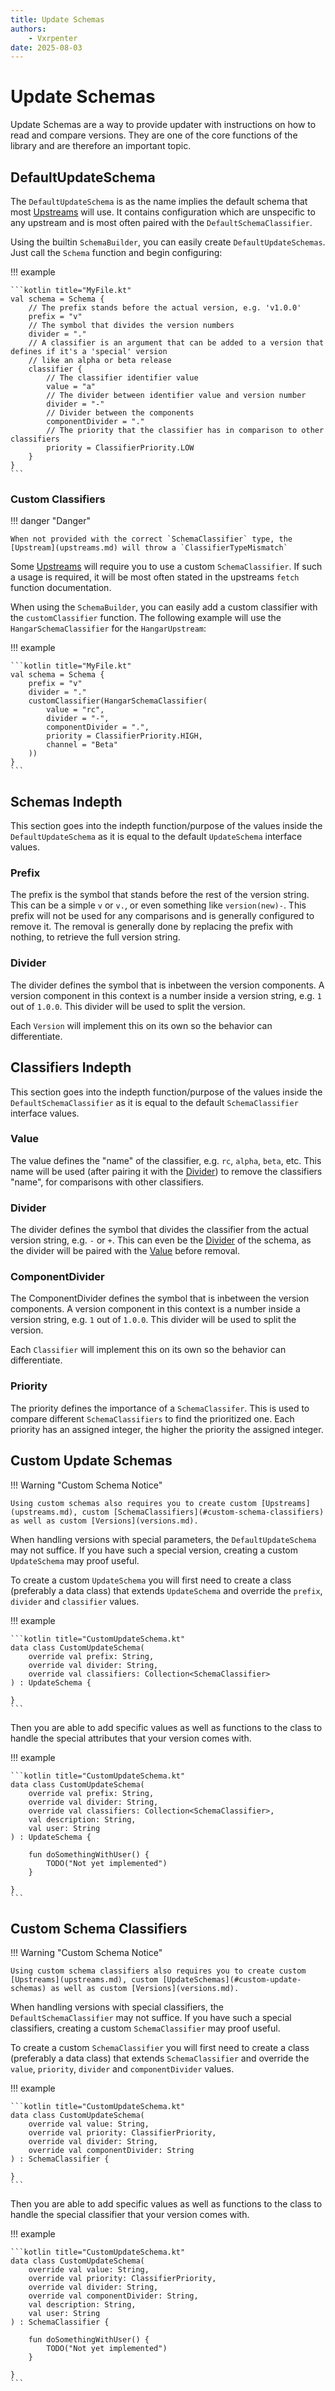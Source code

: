 ```yaml
---
title: Update Schemas
authors:
    - Vxrpenter
date: 2025-08-03
---
```


# Update Schemas

Update Schemas are a way to provide updater with instructions on how to read and compare versions. 
They are one of the core functions of the library and are therefore an important topic.

## DefaultUpdateSchema
The `DefaultUpdateSchema` is as the name implies the default schema that most [Upstreams](upstreams.md) will use.
It contains configuration which are unspecific to any upstream and is most often paired with the `DefaultSchemaClassifier`.

Using the builtin `SchemaBuilder`, you can easily create `DefaultUpdateSchemas`. Just call the `Schema` function and begin configuring:

!!! example

    ```kotlin title="MyFile.kt"
    val schema = Schema {
        // The prefix stands before the actual version, e.g. 'v1.0.0'
        prefix = "v"
        // The symbol that divides the version numbers
        divider = "."
        // A classifier is an argument that can be added to a version that defines if it's a 'special' version
        // like an alpha or beta release
        classifier {
            // The classifier identifier value
            value = "a"
            // The divider between identifier value and version number
            divider = "-"
            // Divider between the components
            componentDivider = "."
            // The priority that the classifier has in comparison to other classifiers
            priority = ClassifierPriority.LOW
        }
    }
    ```

### Custom Classifiers

!!! danger "Danger"

    When not provided with the correct `SchemaClassifier` type, the [Upstream](upstreams.md) will throw a `ClassifierTypeMismatch`

Some [Upstreams](upstreams.md) will require you to use a custom `SchemaClassifier`. 
If such a usage is required, it will be most often stated in the upstreams `fetch` function documentation.

When using the `SchemaBuilder`, you can easily add a custom classifier with the `customClassifier` function.
The following example will use the `HangarSchemaClassifier` for the `HangarUpstream`:

!!! example

    ```kotlin title="MyFile.kt"
    val schema = Schema {
        prefix = "v"
        divider = "."
        customClassifier(HangarSchemaClassifier(
            value = "rc",
            divider = "-",
            componentDivider = ".",
            priority = ClassifierPriority.HIGH,
            channel = "Beta"
        ))
    }
    ```

## Schemas Indepth

This section goes into the indepth function/purpose of the values inside the `DefaultUpdateSchema` as it is equal to the default
`UpdateSchema` interface values.

### Prefix

The prefix is the symbol that stands before the rest of the version string.
This can be a simple `v` or `v.`, or even something like `version(new)-`. 
This prefix will not be used for any comparisons and is generally configured to remove it.
The removal is generally done by replacing the prefix with nothing, to retrieve the full version string.

### Divider

The divider defines the symbol that is inbetween the version components.
A version component in this context is a number inside a version string, e.g. `1` out of `1.0.0`.
This divider will be used to split the version.

Each `Version` will implement this on its own so the behavior can differentiate.

## Classifiers Indepth

This section goes into the indepth function/purpose of the values inside the `DefaultSchemaClassifier` as it is equal to the default
`SchemaClassifier` interface values.

### Value

The value defines the "name" of the classifier, e.g. `rc`, `alpha`, `beta`, etc.
This name will be used (after pairing it with the [Divider](#divider_1)) to remove the classifiers "name",
for comparisons with other classifiers.

### Divider

The divider defines the symbol that divides the classifier from the actual version string, e.g. `-` or `+`.
This can even be the [Divider](#divider) of the schema, as the divider will be paired with the [Value](#value) before removal.

### ComponentDivider

The ComponentDivider defines the symbol that is inbetween the version components.
A version component in this context is a number inside a version string, e.g. `1` out of `1.0.0`.
This divider will be used to split the version.

Each `Classifier` will implement this on its own so the behavior can differentiate.

### Priority

The priority defines the importance of  a `SchemaClassifer`.
This is used to compare different `SchemaClassifiers` to find the prioritized one.
Each priority has an assigned integer, the higher the priority the assigned integer.

## Custom Update Schemas
!!! Warning "Custom Schema Notice"

    Using custom schemas also requires you to create custom [Upstreams](upstreams.md), custom [SchemaClassifiers](#custom-schema-classifiers) as well as custom [Versions](versions.md).

When handling versions with special parameters, the `DefaultUpdateSchema` may not suffice.
If you have such a special version, creating a custom `UpdateSchema` may proof useful.

To create a custom `UpdateSchema` you will first need to create a class
(preferably a data class) that extends `UpdateSchema` and override the `prefix`,
`divider` and `classifier` values.

!!! example

    ```kotlin title="CustomUpdateSchema.kt"
    data class CustomUpdateSchema(
        override val prefix: String,
        override val divider: String,
        override val classifiers: Collection<SchemaClassifier>
    ) : UpdateSchema {
    
    }
    ```

Then you are able to add specific values as well as functions to the class to handle the special attributes that your version comes with.

!!! example

    ```kotlin title="CustomUpdateSchema.kt"
    data class CustomUpdateSchema(
        override val prefix: String,
        override val divider: String,
        override val classifiers: Collection<SchemaClassifier>,
        val description: String,
        val user: String
    ) : UpdateSchema {

        fun doSomethingWithUser() {
            TODO("Not yet implemented")
        }

    }
    ```

## Custom Schema Classifiers

!!! Warning "Custom Schema Notice"

    Using custom schema classifiers also requires you to create custom [Upstreams](upstreams.md), custom [UpdateSchemas](#custom-update-schemas) as well as custom [Versions](versions.md).

When handling versions with special classifiers, the `DefaultSchemaClassifier` may not suffice.
If you have such a special classifiers, creating a custom `SchemaClassifier` may proof useful.

To create a custom `SchemaClassifier` you will first need to create a class
(preferably a data class) that extends `SchemaClassifier` and override the `value`,
`priority`, `divider` and `componentDivider` values.

!!! example

    ```kotlin title="CustomUpdateSchema.kt"
    data class CustomUpdateSchema(
        override val value: String,
        override val priority: ClassifierPriority,
        override val divider: String,
        override val componentDivider: String
    ) : SchemaClassifier {
    
    }
    ```

Then you are able to add specific values as well as functions to the class to handle the special classifier that your version comes with.

!!! example

    ```kotlin title="CustomUpdateSchema.kt"
    data class CustomUpdateSchema(
        override val value: String,
        override val priority: ClassifierPriority,
        override val divider: String,
        override val componentDivider: String,
        val description: String,
        val user: String
    ) : SchemaClassifier {

        fun doSomethingWithUser() {
            TODO("Not yet implemented")
        }

    }
    ```
